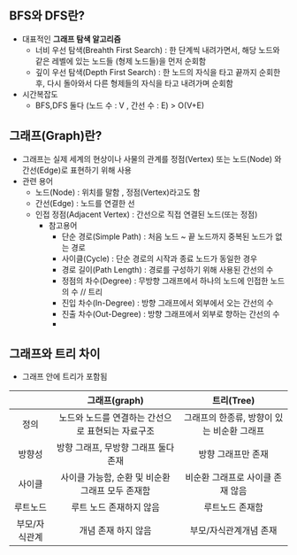 ﻿## BFS와 DFS란?
- 대표적인 **그래프 탐색 알고리즘**
  - 너비 우선 탐색(Breahth First Search) : 한 단계씩 내려가면서, 해당 노드와 같은 레벨에 있는 노드들 (형제 노드들)을 먼저 순회함
  - 깊이 우선 탐색(Depth First Search) : 한 노드의 자식을 타고 끝까지 순회한 후, 다시 돌아와서 다른 형제들의 자식을 타고 내려가며 순회함
- 시간복잡도 
  - BFS,DFS 둘다 (노드 수 : V , 간선 수 : E) > O(V+E)
  
## 그래프(Graph)란?
- 그래프는 실제 세계의 현상이나 사물의 관계를 정점(Vertex) 또는 노드(Node) 와 간선(Edge)로 표현하기 위해 사용 
- 관련 용어 
  - 노드(Node) : 위치를 말함 , 정점(Vertex)라고도 함 
  - 간선(Edge) : 노드를 연결한 선 
  - 인접 정점(Adjacent Vertex) : 간선으로 직접 연결된 노드(또는 정점)
    - 참고용어 
      - 단순 경로(Simple Path) : 처음 노드 ~ 끝 노드까지 중복된 노드가 없는 경로 
      - 사이클(Cycle) : 단순 경로의 시작과 종료 노드가 동일한 경우
      - 경로 길이(Path Length) : 경로를 구성하기 위해 사용된 간선의 수 
      - 정점의 차수(Degree) : 무방향 그래프에서 하나의 노드에 인접한 노드의 수  // 트리 
      - 진입 차수(In-Degree) : 방향 그래프에서 외부에서 오는 간선의 수 
      - 진출 차수(Out-Degree) : 방향 그래프에서 외부로 향하는 간선의 수 
      - 
## 그래프와 트리 차이
- 그래프 안에 트리가 포함됨 

|                 | 그래프(graph) |    트리(Tree)  |
| :-------------: |:-------------:|:-------------:| 
| 정의 |노드와 노드를 연결하는 간선으로 표현되는 자료구조 | 그래프의 한종류, 방향이 있는 비순환 그래프|
| 방향성 |방향 그래프, 무방향 그래프 둘다 존재| 방향 그래프만 존재|
| 사이클 |사이클 가능함, 순환 및 비순환 그래프 모두 존재함 |비순환 그래프로 사이클 존재 않음|
| 루트노드 |루트 노드 존재하지 않음 | 루트노드 존재함|
| 부모/자식관계 | 개념 존재 하지 않음| 부모/자식관계개념 존재 |
